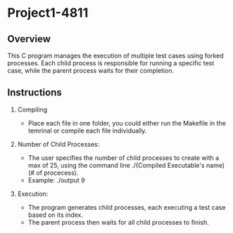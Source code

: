 # Project1-4811

## Overview

This C program manages the execution of multiple test cases using forked processes. Each child process is responsible for running a specific test case, while the parent process waits for their completion.

## Instructions

1. Compiling
    - Place each file in one folder, you could either run the Makefile in the temrinal or compile each file individually.

2. Number of Child Processes:
   - The user specifies the number of child processes to create with a max of 25, using the command line ./(Compiled Executable's name)(# of procecess). 
   - Example: ./output 9

3. Execution:
   - The program generates child processes, each executing a test case based on its index.
   - The parent process then waits for all child processes to finish.

